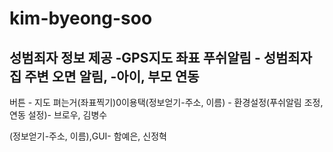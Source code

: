 # kim-byeong-soo
성범죄자 정보 제공 -GPS지도 좌표
푸쉬알림 - 성범죄자 집 주변 오면 알림,
	-아이, 부모 연동
-----------------------------------------------
버튼 	- 지도 펴는거(좌표찍기)0이용택(정보얻기-주소, 이름)
	- 환경설정(푸쉬알림 조정, 연동 설정)- 브로우, 김병수

(정보얻기-주소, 이름),GUI- 함예은, 신정혁
